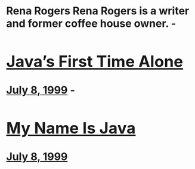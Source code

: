 # Rena Rogers Rena Rogers is a writer and former coffee house owner. - [<h2>Java’s First Time Alone</h2>July 8, 1999](https://ineedcoffee.com/javas-first-time-alone/) - [<h2>My Name Is Java</h2>July 8, 1999](https://ineedcoffee.com/my-name-is-java/)